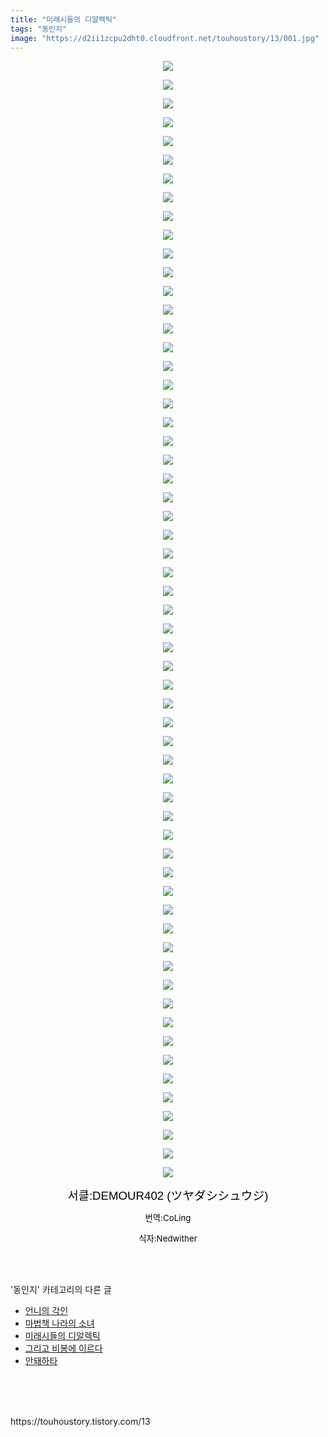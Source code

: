 ```yaml
---
title: "미래시들의 디알렉틱"
tags: "동인지"
image: "https://d2ii1zcpu2dht0.cloudfront.net/touhoustory/13/001.jpg"
---
```

<div class="article">
<div class="tt_article_useless_p_margin"><p style="text-align: center; clear: none; float: none;"><img src="{{ site.imgserver9 }}/touhoustory/13/001.jpg"/></p><p style="text-align: center; clear: none; float: none;"><img src="{{ site.imgserver9 }}/touhoustory/13/002.png"/></p><p style="text-align: center; clear: none; float: none;"><img src="{{ site.imgserver9 }}/touhoustory/13/003.png"/></p><p style="text-align: center; clear: none; float: none;"><img src="{{ site.imgserver9 }}/touhoustory/13/004.png"/></p><p style="text-align: center; clear: none; float: none;"><img src="{{ site.imgserver9 }}/touhoustory/13/005.png"/></p><p style="text-align: center; clear: none; float: none;"><img src="{{ site.imgserver9 }}/touhoustory/13/006.png"/></p><p style="text-align: center; clear: none; float: none;"><img src="{{ site.imgserver9 }}/touhoustory/13/007.png"/></p><p style="text-align: center; clear: none; float: none;"><img src="{{ site.imgserver9 }}/touhoustory/13/008.png"/></p><p style="text-align: center; clear: none; float: none;"><img src="{{ site.imgserver9 }}/touhoustory/13/009.png"/></p><p style="text-align: center; clear: none; float: none;"><img src="{{ site.imgserver9 }}/touhoustory/13/010.png"/></p><p style="text-align: center; clear: none; float: none;"><img src="{{ site.imgserver9 }}/touhoustory/13/011.png"/></p><p style="text-align: center; clear: none; float: none;"><img src="{{ site.imgserver9 }}/touhoustory/13/012.png"/></p><p style="text-align: center; clear: none; float: none;"><img src="{{ site.imgserver9 }}/touhoustory/13/013.png"/></p><p style="text-align: center; clear: none; float: none;"><img src="{{ site.imgserver9 }}/touhoustory/13/014.png"/></p><p style="text-align: center; clear: none; float: none;"><img src="{{ site.imgserver9 }}/touhoustory/13/015.png"/></p><p style="text-align: center; clear: none; float: none;"><img src="{{ site.imgserver9 }}/touhoustory/13/016.png"/></p><p style="text-align: center; clear: none; float: none;"><img src="{{ site.imgserver9 }}/touhoustory/13/017.png"/></p><p style="text-align: center; clear: none; float: none;"><img src="{{ site.imgserver9 }}/touhoustory/13/018.png"/></p><p style="text-align: center; clear: none; float: none;"><img src="{{ site.imgserver9 }}/touhoustory/13/019.png"/></p><p style="text-align: center; clear: none; float: none;"><img src="{{ site.imgserver9 }}/touhoustory/13/020.png"/></p><p style="text-align: center; clear: none; float: none;"><img src="{{ site.imgserver9 }}/touhoustory/13/021.png"/></p><p style="text-align: center; clear: none; float: none;"><img src="{{ site.imgserver9 }}/touhoustory/13/022.png"/></p><p style="text-align: center; clear: none; float: none;"><img src="{{ site.imgserver9 }}/touhoustory/13/023.png"/></p><p style="text-align: center; clear: none; float: none;"><img src="{{ site.imgserver9 }}/touhoustory/13/024.png"/></p><p style="text-align: center; clear: none; float: none;"><img src="{{ site.imgserver9 }}/touhoustory/13/025.png"/></p><p style="text-align: center; clear: none; float: none;"><img src="{{ site.imgserver9 }}/touhoustory/13/026.png"/></p><p style="text-align: center; clear: none; float: none;"><img src="{{ site.imgserver9 }}/touhoustory/13/027.png"/></p><p style="text-align: center; clear: none; float: none;"><img src="{{ site.imgserver9 }}/touhoustory/13/028.png"/></p><p style="text-align: center; clear: none; float: none;"><img src="{{ site.imgserver9 }}/touhoustory/13/029.png"/></p><p style="text-align: center; clear: none; float: none;"><img src="{{ site.imgserver9 }}/touhoustory/13/030.png"/></p><p style="text-align: center; clear: none; float: none;"><img src="{{ site.imgserver9 }}/touhoustory/13/031.png"/></p><p style="text-align: center; clear: none; float: none;"><img src="{{ site.imgserver9 }}/touhoustory/13/032.png"/></p><p style="text-align: center; clear: none; float: none;"><img src="{{ site.imgserver9 }}/touhoustory/13/033.png"/></p><p style="text-align: center; clear: none; float: none;"><img src="{{ site.imgserver9 }}/touhoustory/13/034.png"/></p><p style="text-align: center; clear: none; float: none;"><img src="{{ site.imgserver9 }}/touhoustory/13/035.png"/></p><p style="text-align: center; clear: none; float: none;"><img src="{{ site.imgserver9 }}/touhoustory/13/036.png"/></p><p style="text-align: center; clear: none; float: none;"><img src="{{ site.imgserver9 }}/touhoustory/13/037.png"/></p><p style="text-align: center; clear: none; float: none;"><img src="{{ site.imgserver9 }}/touhoustory/13/038.png"/></p><p style="text-align: center; clear: none; float: none;"><img src="{{ site.imgserver9 }}/touhoustory/13/039.png"/></p><p style="text-align: center; clear: none; float: none;"><img src="{{ site.imgserver9 }}/touhoustory/13/040.png"/></p><p></p><p style="text-align: center; clear: none; float: none;"><img src="{{ site.imgserver9 }}/touhoustory/13/041.png"/></p><p style="text-align: center; clear: none; float: none;"><img src="{{ site.imgserver9 }}/touhoustory/13/042.png"/></p><p style="text-align: center; clear: none; float: none;"><img src="{{ site.imgserver9 }}/touhoustory/13/043.png"/></p><p style="text-align: center; clear: none; float: none;"><img src="{{ site.imgserver9 }}/touhoustory/13/044.png"/></p><p style="text-align: center; clear: none; float: none;"><img src="{{ site.imgserver9 }}/touhoustory/13/045.png"/></p><p style="text-align: center; clear: none; float: none;"><img src="{{ site.imgserver9 }}/touhoustory/13/046.png"/></p><p style="text-align: center; clear: none; float: none;"><img src="{{ site.imgserver9 }}/touhoustory/13/047.png"/></p><p style="text-align: center; clear: none; float: none;"><img src="{{ site.imgserver9 }}/touhoustory/13/048.png"/></p><p style="text-align: center; clear: none; float: none;"><img src="{{ site.imgserver9 }}/touhoustory/13/049.png"/></p><p style="text-align: center; clear: none; float: none;"><img src="{{ site.imgserver9 }}/touhoustory/13/050.png"/></p><p style="text-align: center; clear: none; float: none;"><img src="{{ site.imgserver9 }}/touhoustory/13/051.png"/></p><p style="text-align: center; clear: none; float: none;"><img src="{{ site.imgserver9 }}/touhoustory/13/052.png"/></p><p style="text-align: center; clear: none; float: none;"><img src="{{ site.imgserver9 }}/touhoustory/13/053.png"/></p><p style="text-align: center; clear: none; float: none;"><img src="{{ site.imgserver9 }}/touhoustory/13/054.png"/></p><p style="text-align: center; clear: none; float: none;"><img src="{{ site.imgserver9 }}/touhoustory/13/055.png"/></p><p style="text-align: center; clear: none; float: none;"><img src="{{ site.imgserver9 }}/touhoustory/13/056.png"/></p><p style="text-align: center; clear: none; float: none;"><img src="{{ site.imgserver9 }}/touhoustory/13/057.png"/></p><p style="text-align: center; clear: none; float: none;"><img src="{{ site.imgserver9 }}/touhoustory/13/058.png"/></p><p style="text-align: center; clear: none; float: none;"><img src="{{ site.imgserver9 }}/touhoustory/13/059.png"/></p><p style="text-align: center; clear: none; float: none;"><img src="{{ site.imgserver9 }}/touhoustory/13/060.jpg"/></p><p style="text-align: center;"><span style="background-color: rgb(242, 242, 242); color: rgb(51, 51, 51); font-family: 나눔고딕, NanumGothic, 돋움, Dotum, helvetica, sans-serif, tahoma; text-align: center; font-size: 14pt;"><span style="color: rgb(0, 0, 0); background-color: rgb(255, 255, 255);">서클:</span><span style="color: rgb(0, 0, 0); background-color: rgb(255, 255, 255);"></span><span style="color: rgb(0, 0, 0); background-color: rgb(255, 255, 255);">DEMOUR402 (ツヤダシシュウジ)</span></span><span style="font-size: 14pt;"></span><span style="font-size: 14pt; color: rgb(0, 0, 0); background-color: rgb(255, 255, 255);"></span><span style="font-size: 14pt; color: rgb(0, 0, 0); background-color: rgb(255, 255, 255);"></span><span style="font-size: 14pt; color: rgb(0, 0, 0); background-color: rgb(255, 255, 255);"></span><span style="font-size: 14pt; color: rgb(0, 0, 0); background-color: rgb(255, 255, 255);"></span><span style="font-size: 14pt; color: rgb(0, 0, 0); background-color: rgb(255, 255, 255);"></span><span style="font-size: 14pt; color: rgb(0, 0, 0); background-color: rgb(255, 255, 255);"></span><span style="font-size: 14pt; color: rgb(0, 0, 0); background-color: rgb(255, 255, 255);"></span><span style="font-size: 14pt; color: rgb(0, 0, 0); background-color: rgb(255, 255, 255);"></span><span style="font-size: 14pt; color: rgb(0, 0, 0); background-color: rgb(255, 255, 255);"></span><span style="font-size: 14pt; color: rgb(0, 0, 0); background-color: rgb(255, 255, 255);"></span><span style="font-size: 14pt; color: rgb(0, 0, 0); background-color: rgb(255, 255, 255);"></span><span style="font-size: 14pt; color: rgb(0, 0, 0); background-color: rgb(255, 255, 255);"></span><span style="font-size: 14pt; color: rgb(0, 0, 0); background-color: rgb(255, 255, 255);"></span><span style="font-size: 14pt; color: rgb(0, 0, 0); background-color: rgb(255, 255, 255);"></span><span style="font-size: 14pt; color: rgb(0, 0, 0); background-color: rgb(255, 255, 255);"></span><span style="font-size: 14pt; color: rgb(0, 0, 0); background-color: rgb(255, 255, 255);"></span><span style="font-size: 14pt; color: rgb(0, 0, 0); background-color: rgb(255, 255, 255);"></span><span style="font-size: 14pt; color: rgb(0, 0, 0); background-color: rgb(255, 255, 255);"></span><span style="font-size: 14pt; color: rgb(0, 0, 0); background-color: rgb(255, 255, 255);"></span><span style="color: rgb(0, 0, 0); background-color: rgb(255, 255, 255);"></span><br/></p><p style="text-align: center;"><span style="font-size: 14pt;"><span style="font-size: 10pt; color: rgb(0, 0, 0); background-color: rgb(255, 255, 255);">번역:CoLing</span><br/></span></p><p style="text-align: center;"><span style="font-size: 13.3333px; color: rgb(0, 0, 0); background-color: rgb(255, 255, 255);">식자:Nedwither</span></p> </div></div><br/>
<div class="tagTrail">
</div><br/>
<div class="another">
<p>'동인지' 카테고리의 다른 글</p>
<ul>
<li><a href="/touhoustory_15">언니의 각인</a></li>
<li><a href="/touhoustory_14">마법책 나라의 소녀</a></li>
<li><a href="/touhoustory_13">미래시들의 디알렉틱</a></li>
<li><a href="/touhoustory_12">그리고 비봉에 이르다</a></li>
<li><a href="/touhoustory_11">안돼하타</a></li>
</ul>
</div><br/>
<div class="cb_lstcomment">
</div><br/>
<br/>
<p id="refer">https://touhoustory.tistory.com/13</p>
<br/>
